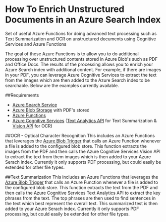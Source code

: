 # How To Enrich Unstructured Documents in an Azure Search Index
Set of useful Azure Functions for doing advanced text processing such as Text Summarization and OCR on unstructured documents using Cognitive Services and Azure Functions

The goal of these Azure Functions is to allow you to do additional processing over unstructured contents stored in Azure Blob's such as PDF and Office Docs.  The results of the processing allows you to enrich your Azure Search index with additional content.  For example, if there are images in your PDF, you can leverage Azure Cognitive Services to extract the text from the images which are then added to the Azure Search index to be searchable.  Below are the examples currently available.

##Requirements
- [Azure Search Service](https://azure.microsoft.com/en-us/services/search/) 
- [Azure Blob Storage](https://docs.microsoft.com/en-us/azure/storage/) with PDF's stored
- [Azure Functions](https://docs.microsoft.com/en-us/azure/azure-functions/)
- [Azure Cognitive Services](https://docs.microsoft.com/en-us/azure/cognitive-services/) ([Text Analytics API](https://www.microsoft.com/cognitive-services/en-us/text-analytics/documentation) for Text Summarization & [Vision API](https://www.microsoft.com/cognitive-services/en-us/computer-vision-api/documentation) for OCR)

##OCR - Optical Character Recognition
This includes an Azure Functions that leverages the [Azure Blob Trigger](https://docs.microsoft.com/en-us/azure/azure-functions/functions-bindings-storage-blob) that calls an Azure Function whenever a file is added to the configured blob store.  This function extracts the images from the PDF and then calls the Azure Cognitive Services Vision API to extract the text from them images which is then added to your Azure Serach index.  Currently it only supports PDF processing, but could easily be extended for other file types.

##Text Summarization
This includes an Azure Functions that leverages the [Azure Blob Trigger](https://docs.microsoft.com/en-us/azure/azure-functions/functions-bindings-storage-blob) that calls an Azure Function whenever a file is added to the configured blob store.  This function extracts the text from the PDF and then calls the Azure Cognitive Services Text Analytics API to extract the key phrases from the text.  The top phrases are then used to find sentences in the text which best represent the overall text.  This summarized test is then added to your Azure Serach index.  Currently it only supports PDF processing, but could easily be extended for other file types.
